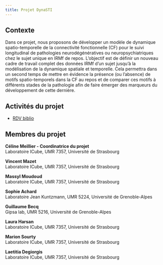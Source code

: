 ```yaml
---
title: Projet DynaSTI  
---
```

## Contexte 
Dans ce projet, nous proposons de développer un modèle de dynamique spatio-temporelle de la
connectivité fonctionnelle (CF) pour le suivi longitudinal de pathologies neurodégénératives ou neuropsychiatriques chez le sujet unique
en IRMf de repos. L’objectif est de définir un nouveau cadre de travail complet des données IRMf d’un sujet
jusqu’à la modélisation de la dynamique spatiale et temporelle. Cela permettra dans un second temps de
mettre en évidence la présence (ou l’absence) de motifs spatio-temporels dans la CF au repos et de
comparer ces motifs à différents stades de la pathologie afin de faire émerger des marqueurs du
développement de cette dernière.

## Activités du projet 
* [RDV biblio](biblio.md)


## Membres du projet


__Céline Meillier - Coordinatrice du projet__  
Laboratoire ICube, UMR 7357, Université de Strasbourg 

__Vincent Mazet__  
Laboratoire ICube, UMR 7357, Université de Strasbourg 

__Massyl Moudoud__  
Laboratoire ICube, UMR 7357, Université de Strasbourg

__Sophie Achard__   
Laboratoire Jean Kuntzmann, UMR 5224, Université de Grenoble-Alpes

__Guillaume Becq__  
Gipsa lab, UMR 5216, Université de Grenoble-Alpes

__Laura Harsan__   
Laboratoire ICube, UMR 7357, Université de Strasbourg 

__Marion Sourty__  
Laboratoire ICube, UMR 7357, Université de Strasbourg 

__Laetitia Degiorgis__  
Laboratoire ICube, UMR 7357, Université de Strasbourg 


